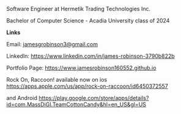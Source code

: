 Software Engineer at Hermetik Trading Technologies Inc.

Bachelor of Computer Science - Acadia University class of 2024

**Links**

Email: jamesgrobinson3@gmail.com

LinkedIn: https://www.linkedin.com/in/james-robinson-3790b822b

Portfolio Page: https://www.jamesrobinson160552.github.io


Rock On, Raccoon! available now on ios https://apps.apple.com/us/app/rock-on-raccoon/id6450372557 

and Android https://play.google.com/store/apps/details?id=com.MassDiGI.TeamCottonCandy&hl=en_US&gl=US

<!---
JamesRobinson160552/JamesRobinson160552 is a ✨ special ✨ repository because its `README.md` (this file) appears on your GitHub profile.
You can click the Preview link to take a look at your changes.
--->
